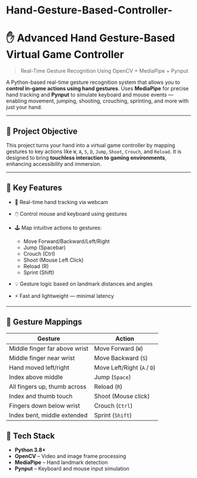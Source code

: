 # Hand-Gesture-Based-Controller-
# ✋ Advanced Hand Gesture-Based Virtual Game Controller  
> Real-Time Gesture Recognition Using OpenCV + MediaPipe + Pynput

A Python-based real-time gesture recognition system that allows you to **control in-game actions using hand gestures**. Uses **MediaPipe** for precise hand tracking and **Pynput** to simulate keyboard and mouse events — enabling movement, jumping, shooting, crouching, sprinting, and more with just your hand.

---

## 🎯 Project Objective

This project turns your hand into a virtual game controller by mapping gestures to key actions like `W`, `A`, `S`, `D`, `Jump`, `Shoot`, `Crouch`, and `Reload`. It is designed to bring **touchless interaction to gaming environments**, enhancing accessibility and immersion.

---

## 🚀 Key Features

- 👋 Real-time hand tracking via webcam
- 🖱️ Control mouse and keyboard using gestures
- 🕹️ Map intuitive actions to gestures:
  - Move Forward/Backward/Left/Right
  - Jump (Spacebar)
  - Crouch (Ctrl)
  - Shoot (Mouse Left Click)
  - Reload (R)
  - Sprint (Shift)

- 💡 Gesture logic based on landmark distances and angles
- ⚡ Fast and lightweight — minimal latency

---

## 🧠 Gesture Mappings

| Gesture | Action |
|--------|--------|
| Middle finger far above wrist | Move Forward (`W`) |
| Middle finger near wrist | Move Backward (`S`) |
| Hand moved left/right | Move Left/Right (`A` / `D`) |
| Index above middle | Jump (`Space`) |
| All fingers up, thumb across | Reload (`R`) |
| Index and thumb touch | Shoot (Mouse click) |
| Fingers down below wrist | Crouch (`Ctrl`) |
| Index bent, middle extended | Sprint (`Shift`) |


## 🧩 Tech Stack

- **Python 3.8+**
- **OpenCV** – Video and image frame processing
- **MediaPipe** – Hand landmark detection
- **Pynput** – Keyboard and mouse input simulation



